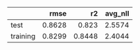 |          |   rmse |     r2 |   avg_nll |
|:---------|-------:|-------:|----------:|
| test     | 0.8628 | 0.823  |    2.5574 |
| training | 0.8299 | 0.8448 |    2.4044 |